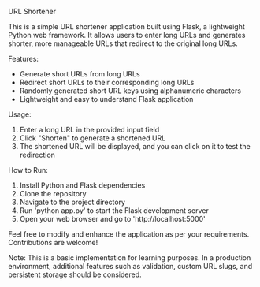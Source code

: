 URL Shortener

This is a simple URL shortener application built using Flask, a lightweight Python web framework. It allows users to enter long URLs and generates shorter, more manageable URLs that redirect to the original long URLs.

Features:
- Generate short URLs from long URLs
- Redirect short URLs to their corresponding long URLs
- Randomly generated short URL keys using alphanumeric characters
- Lightweight and easy to understand Flask application

Usage:
1. Enter a long URL in the provided input field
2. Click "Shorten" to generate a shortened URL
3. The shortened URL will be displayed, and you can click on it to test the redirection

How to Run:
1. Install Python and Flask dependencies
2. Clone the repository
3. Navigate to the project directory
4. Run 'python app.py' to start the Flask development server
5. Open your web browser and go to 'http://localhost:5000'

Feel free to modify and enhance the application as per your requirements. Contributions are welcome!

Note: This is a basic implementation for learning purposes. In a production environment, additional features such as validation, custom URL slugs, and persistent storage should be considered.

